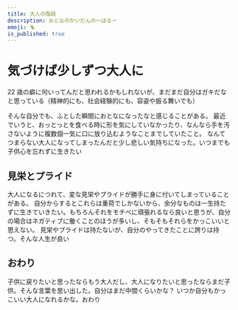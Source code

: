 ```yaml
---
title: 大人の階段
description: おとなのかいだんのーぼるー
emoji: 🪜
is_published: true
---
```


# 気づけば少しずつ大人に

22 歳の癖に何いってんだと思われるかもしれないが、まだまだ自分はガキだなと思っている（精神的にも、社会経験的にも、容姿や振る舞いでも）

そんな自分でも、ふとした瞬間におとなになったなと感じることがある。
最近でいうと、おっとっとを食べる時に形を気にしていなかったり、なんなら手を汚さないように複数個一気に口に放り込むようなことまでしていたこと。
なんてつまらない大人になってしまったんだと少し悲しい気持ちになった。いつまでも子供心を忘れずに生きたい

## 見栄とプライド

大人になるにつれて、変な見栄やプライドが勝手に身に付いてしまっていることがある。
自分からするとこれらは重荷でしかないから、余分なものは一生持たずに生きていきたい。もちろんそれをモチベに頑張れるなら良いと思うが、自分の場合はネガティブに働くことのほうが多いし、そもそもそれらをかっこいいと思えない。
見栄やプライドは持たないが、自分のやってきたことに誇りは持つ。そんな人生が良い

## おわり

子供に戻りたいと思ったならもう大人だし、大人になりたいと思ったならまだ子供。そんな言葉を思い出した。自分はまだ中間くらいかな？
いつか自分もかっこいい大人になれるかな。おわり
